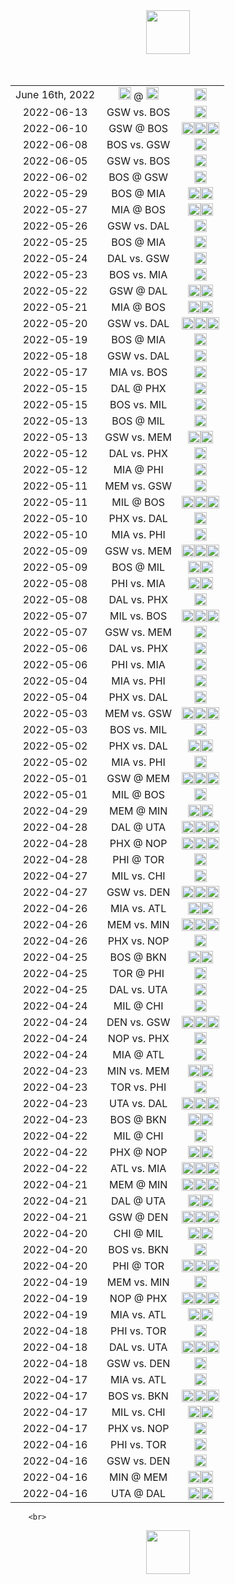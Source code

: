<html>
<center>
<img src="https://upload.wikimedia.org/wikipedia/en/0/03/National_Basketball_Association_logo.svg" width="70">
   </center>
    <br>
    <br>
    
<center>    
<table align="center">
<tr><td style="text-align:center">June 16th, 2022</td><td style="text-align:center"><img src="https://upload.wikimedia.org/wikipedia/en/0/01/Golden_State_Warriors_logo.svg" width="20"> @ <img src="https://upload.wikimedia.org/wikipedia/en/8/8f/Boston_Celtics.svg" width="20"></td><td style="text-align:center"><img src="https://upload.wikimedia.org/wikipedia/commons/3/30/Star-full.png" width="20"></td></tr>
<tr><td style="text-align:center">2022-06-13</td><td style="text-align:center">GSW vs. BOS</td><td style="text-align:center"><img src="https://upload.wikimedia.org/wikipedia/commons/3/30/Star-full.png" width="20"></td></tr>
<tr><td style="text-align:center">2022-06-10</td><td style="text-align:center">GSW @ BOS</td><td style="text-align:center"><img src="https://upload.wikimedia.org/wikipedia/commons/3/30/Star-full.png" width="20"><img src="https://upload.wikimedia.org/wikipedia/commons/3/30/Star-full.png" width="20"><img src="https://upload.wikimedia.org/wikipedia/commons/3/30/Star-full.png" width="20"></td></tr>
<tr><td style="text-align:center">2022-06-08</td><td style="text-align:center">BOS vs. GSW</td><td style="text-align:center"><img src="https://upload.wikimedia.org/wikipedia/commons/3/30/Star-full.png" width="20"></td></tr>
<tr><td style="text-align:center">2022-06-05</td><td style="text-align:center">GSW vs. BOS</td><td style="text-align:center"><img src="https://upload.wikimedia.org/wikipedia/commons/7/7a/Star-empty.png" width="20"></td></tr>
<tr><td style="text-align:center">2022-06-02</td><td style="text-align:center">BOS @ GSW</td><td style="text-align:center"><img src="https://upload.wikimedia.org/wikipedia/commons/3/30/Star-full.png" width="20"></td></tr>
<tr><td style="text-align:center">2022-05-29</td><td style="text-align:center">BOS @ MIA</td><td style="text-align:center"><img src="https://upload.wikimedia.org/wikipedia/commons/3/30/Star-full.png" width="20"><img src="https://upload.wikimedia.org/wikipedia/commons/3/30/Star-full.png" width="20"></td></tr>
<tr><td style="text-align:center">2022-05-27</td><td style="text-align:center">MIA @ BOS</td><td style="text-align:center"><img src="https://upload.wikimedia.org/wikipedia/commons/3/30/Star-full.png" width="20"><img src="https://upload.wikimedia.org/wikipedia/commons/3/30/Star-full.png" width="20"></td></tr>
<tr><td style="text-align:center">2022-05-26</td><td style="text-align:center">GSW vs. DAL</td><td style="text-align:center"><img src="https://upload.wikimedia.org/wikipedia/commons/3/30/Star-full.png" width="20"></td></tr>
<tr><td style="text-align:center">2022-05-25</td><td style="text-align:center">BOS @ MIA</td><td style="text-align:center"><img src="https://upload.wikimedia.org/wikipedia/commons/3/30/Star-full.png" width="20"></td></tr>
<tr><td style="text-align:center">2022-05-24</td><td style="text-align:center">DAL vs. GSW</td><td style="text-align:center"><img src="https://upload.wikimedia.org/wikipedia/commons/3/30/Star-full.png" width="20"></td></tr>
<tr><td style="text-align:center">2022-05-23</td><td style="text-align:center">BOS vs. MIA</td><td style="text-align:center"><img src="https://upload.wikimedia.org/wikipedia/commons/7/7a/Star-empty.png" width="20"></td></tr>
<tr><td style="text-align:center">2022-05-22</td><td style="text-align:center">GSW @ DAL</td><td style="text-align:center"><img src="https://upload.wikimedia.org/wikipedia/commons/3/30/Star-full.png" width="20"><img src="https://upload.wikimedia.org/wikipedia/commons/3/30/Star-full.png" width="20"></td></tr>
<tr><td style="text-align:center">2022-05-21</td><td style="text-align:center">MIA @ BOS</td><td style="text-align:center"><img src="https://upload.wikimedia.org/wikipedia/commons/3/30/Star-full.png" width="20"><img src="https://upload.wikimedia.org/wikipedia/commons/3/30/Star-full.png" width="20"></td></tr>
<tr><td style="text-align:center">2022-05-20</td><td style="text-align:center">GSW vs. DAL</td><td style="text-align:center"><img src="https://upload.wikimedia.org/wikipedia/commons/3/30/Star-full.png" width="20"><img src="https://upload.wikimedia.org/wikipedia/commons/3/30/Star-full.png" width="20"><img src="https://upload.wikimedia.org/wikipedia/commons/3/30/Star-full.png" width="20"></td></tr>
<tr><td style="text-align:center">2022-05-19</td><td style="text-align:center">BOS @ MIA</td><td style="text-align:center"><img src="https://upload.wikimedia.org/wikipedia/commons/7/7a/Star-empty.png" width="20"></td></tr>
<tr><td style="text-align:center">2022-05-18</td><td style="text-align:center">GSW vs. DAL</td><td style="text-align:center"><img src="https://upload.wikimedia.org/wikipedia/commons/7/7a/Star-empty.png" width="20"></td></tr>
<tr><td style="text-align:center">2022-05-17</td><td style="text-align:center">MIA vs. BOS</td><td style="text-align:center"><img src="https://upload.wikimedia.org/wikipedia/commons/3/30/Star-full.png" width="20"></td></tr>
<tr><td style="text-align:center">2022-05-15</td><td style="text-align:center">DAL @ PHX</td><td style="text-align:center"><img src="https://upload.wikimedia.org/wikipedia/commons/7/7a/Star-empty.png" width="20"></td></tr>
<tr><td style="text-align:center">2022-05-15</td><td style="text-align:center">BOS vs. MIL</td><td style="text-align:center"><img src="https://upload.wikimedia.org/wikipedia/commons/7/7a/Star-empty.png" width="20"></td></tr>
<tr><td style="text-align:center">2022-05-13</td><td style="text-align:center">BOS @ MIL</td><td style="text-align:center"><img src="https://upload.wikimedia.org/wikipedia/commons/3/30/Star-full.png" width="20"></td></tr>
<tr><td style="text-align:center">2022-05-13</td><td style="text-align:center">GSW vs. MEM</td><td style="text-align:center"><img src="https://upload.wikimedia.org/wikipedia/commons/3/30/Star-full.png" width="20"><img src="https://upload.wikimedia.org/wikipedia/commons/3/30/Star-full.png" width="20"></td></tr>
<tr><td style="text-align:center">2022-05-12</td><td style="text-align:center">DAL vs. PHX</td><td style="text-align:center"><img src="https://upload.wikimedia.org/wikipedia/commons/7/7a/Star-empty.png" width="20"></td></tr>
<tr><td style="text-align:center">2022-05-12</td><td style="text-align:center">MIA @ PHI</td><td style="text-align:center"><img src="https://upload.wikimedia.org/wikipedia/commons/3/30/Star-full.png" width="20"></td></tr>
<tr><td style="text-align:center">2022-05-11</td><td style="text-align:center">MEM vs. GSW</td><td style="text-align:center"><img src="https://upload.wikimedia.org/wikipedia/commons/7/7a/Star-empty.png" width="20"></td></tr>
<tr><td style="text-align:center">2022-05-11</td><td style="text-align:center">MIL @ BOS</td><td style="text-align:center"><img src="https://upload.wikimedia.org/wikipedia/commons/3/30/Star-full.png" width="20"><img src="https://upload.wikimedia.org/wikipedia/commons/3/30/Star-full.png" width="20"><img src="https://upload.wikimedia.org/wikipedia/commons/3/30/Star-full.png" width="20"></td></tr>
<tr><td style="text-align:center">2022-05-10</td><td style="text-align:center">PHX vs. DAL</td><td style="text-align:center"><img src="https://upload.wikimedia.org/wikipedia/commons/7/7a/Star-empty.png" width="20"></td></tr>
<tr><td style="text-align:center">2022-05-10</td><td style="text-align:center">MIA vs. PHI</td><td style="text-align:center"><img src="https://upload.wikimedia.org/wikipedia/commons/7/7a/Star-empty.png" width="20"></td></tr>
<tr><td style="text-align:center">2022-05-09</td><td style="text-align:center">GSW vs. MEM</td><td style="text-align:center"><img src="https://upload.wikimedia.org/wikipedia/commons/3/30/Star-full.png" width="20"><img src="https://upload.wikimedia.org/wikipedia/commons/3/30/Star-full.png" width="20"><img src="https://upload.wikimedia.org/wikipedia/commons/3/30/Star-full.png" width="20"></td></tr>
<tr><td style="text-align:center">2022-05-09</td><td style="text-align:center">BOS @ MIL</td><td style="text-align:center"><img src="https://upload.wikimedia.org/wikipedia/commons/3/30/Star-full.png" width="20"><img src="https://upload.wikimedia.org/wikipedia/commons/3/30/Star-full.png" width="20"></td></tr>
<tr><td style="text-align:center">2022-05-08</td><td style="text-align:center">PHI vs. MIA</td><td style="text-align:center"><img src="https://upload.wikimedia.org/wikipedia/commons/3/30/Star-full.png" width="20"><img src="https://upload.wikimedia.org/wikipedia/commons/3/30/Star-full.png" width="20"></td></tr>
<tr><td style="text-align:center">2022-05-08</td><td style="text-align:center">DAL vs. PHX</td><td style="text-align:center"><img src="https://upload.wikimedia.org/wikipedia/commons/3/30/Star-full.png" width="20"></td></tr>
<tr><td style="text-align:center">2022-05-07</td><td style="text-align:center">MIL vs. BOS</td><td style="text-align:center"><img src="https://upload.wikimedia.org/wikipedia/commons/3/30/Star-full.png" width="20"><img src="https://upload.wikimedia.org/wikipedia/commons/3/30/Star-full.png" width="20"><img src="https://upload.wikimedia.org/wikipedia/commons/3/30/Star-full.png" width="20"></td></tr>
<tr><td style="text-align:center">2022-05-07</td><td style="text-align:center">GSW vs. MEM</td><td style="text-align:center"><img src="https://upload.wikimedia.org/wikipedia/commons/7/7a/Star-empty.png" width="20"></td></tr>
<tr><td style="text-align:center">2022-05-06</td><td style="text-align:center">DAL vs. PHX</td><td style="text-align:center"><img src="https://upload.wikimedia.org/wikipedia/commons/3/30/Star-full.png" width="20"></td></tr>
<tr><td style="text-align:center">2022-05-06</td><td style="text-align:center">PHI vs. MIA</td><td style="text-align:center"><img src="https://upload.wikimedia.org/wikipedia/commons/3/30/Star-full.png" width="20"></td></tr>
<tr><td style="text-align:center">2022-05-04</td><td style="text-align:center">MIA vs. PHI</td><td style="text-align:center"><img src="https://upload.wikimedia.org/wikipedia/commons/7/7a/Star-empty.png" width="20"></td></tr>
<tr><td style="text-align:center">2022-05-04</td><td style="text-align:center">PHX vs. DAL</td><td style="text-align:center"><img src="https://upload.wikimedia.org/wikipedia/commons/3/30/Star-full.png" width="20"></td></tr>
<tr><td style="text-align:center">2022-05-03</td><td style="text-align:center">MEM vs. GSW</td><td style="text-align:center"><img src="https://upload.wikimedia.org/wikipedia/commons/3/30/Star-full.png" width="20"><img src="https://upload.wikimedia.org/wikipedia/commons/3/30/Star-full.png" width="20"><img src="https://upload.wikimedia.org/wikipedia/commons/3/30/Star-full.png" width="20"></td></tr>
<tr><td style="text-align:center">2022-05-03</td><td style="text-align:center">BOS vs. MIL</td><td style="text-align:center"><img src="https://upload.wikimedia.org/wikipedia/commons/7/7a/Star-empty.png" width="20"></td></tr>
<tr><td style="text-align:center">2022-05-02</td><td style="text-align:center">PHX vs. DAL</td><td style="text-align:center"><img src="https://upload.wikimedia.org/wikipedia/commons/3/30/Star-full.png" width="20"><img src="https://upload.wikimedia.org/wikipedia/commons/3/30/Star-full.png" width="20"></td></tr>
<tr><td style="text-align:center">2022-05-02</td><td style="text-align:center">MIA vs. PHI</td><td style="text-align:center"><img src="https://upload.wikimedia.org/wikipedia/commons/3/30/Star-full.png" width="20"></td></tr>
<tr><td style="text-align:center">2022-05-01</td><td style="text-align:center">GSW @ MEM</td><td style="text-align:center"><img src="https://upload.wikimedia.org/wikipedia/commons/3/30/Star-full.png" width="20"><img src="https://upload.wikimedia.org/wikipedia/commons/3/30/Star-full.png" width="20"><img src="https://upload.wikimedia.org/wikipedia/commons/3/30/Star-full.png" width="20"></td></tr>
<tr><td style="text-align:center">2022-05-01</td><td style="text-align:center">MIL @ BOS</td><td style="text-align:center"><img src="https://upload.wikimedia.org/wikipedia/commons/3/30/Star-full.png" width="20"></td></tr>
<tr><td style="text-align:center">2022-04-29</td><td style="text-align:center">MEM @ MIN</td><td style="text-align:center"><img src="https://upload.wikimedia.org/wikipedia/commons/3/30/Star-full.png" width="20"><img src="https://upload.wikimedia.org/wikipedia/commons/3/30/Star-full.png" width="20"></td></tr>
<tr><td style="text-align:center">2022-04-28</td><td style="text-align:center">DAL @ UTA</td><td style="text-align:center"><img src="https://upload.wikimedia.org/wikipedia/commons/3/30/Star-full.png" width="20"><img src="https://upload.wikimedia.org/wikipedia/commons/3/30/Star-full.png" width="20"><img src="https://upload.wikimedia.org/wikipedia/commons/3/30/Star-full.png" width="20"></td></tr>
<tr><td style="text-align:center">2022-04-28</td><td style="text-align:center">PHX @ NOP</td><td style="text-align:center"><img src="https://upload.wikimedia.org/wikipedia/commons/3/30/Star-full.png" width="20"><img src="https://upload.wikimedia.org/wikipedia/commons/3/30/Star-full.png" width="20"><img src="https://upload.wikimedia.org/wikipedia/commons/3/30/Star-full.png" width="20"></td></tr>
<tr><td style="text-align:center">2022-04-28</td><td style="text-align:center">PHI @ TOR</td><td style="text-align:center"><img src="https://upload.wikimedia.org/wikipedia/commons/7/7a/Star-empty.png" width="20"></td></tr>
<tr><td style="text-align:center">2022-04-27</td><td style="text-align:center">MIL vs. CHI</td><td style="text-align:center"><img src="https://upload.wikimedia.org/wikipedia/commons/7/7a/Star-empty.png" width="20"></td></tr>
<tr><td style="text-align:center">2022-04-27</td><td style="text-align:center">GSW vs. DEN</td><td style="text-align:center"><img src="https://upload.wikimedia.org/wikipedia/commons/3/30/Star-full.png" width="20"><img src="https://upload.wikimedia.org/wikipedia/commons/3/30/Star-full.png" width="20"><img src="https://upload.wikimedia.org/wikipedia/commons/3/30/Star-full.png" width="20"></td></tr>
<tr><td style="text-align:center">2022-04-26</td><td style="text-align:center">MIA vs. ATL</td><td style="text-align:center"><img src="https://upload.wikimedia.org/wikipedia/commons/3/30/Star-full.png" width="20"><img src="https://upload.wikimedia.org/wikipedia/commons/3/30/Star-full.png" width="20"></td></tr>
<tr><td style="text-align:center">2022-04-26</td><td style="text-align:center">MEM vs. MIN</td><td style="text-align:center"><img src="https://upload.wikimedia.org/wikipedia/commons/3/30/Star-full.png" width="20"><img src="https://upload.wikimedia.org/wikipedia/commons/3/30/Star-full.png" width="20"><img src="https://upload.wikimedia.org/wikipedia/commons/3/30/Star-full.png" width="20"></td></tr>
<tr><td style="text-align:center">2022-04-26</td><td style="text-align:center">PHX vs. NOP</td><td style="text-align:center"><img src="https://upload.wikimedia.org/wikipedia/commons/7/7a/Star-empty.png" width="20"></td></tr>
<tr><td style="text-align:center">2022-04-25</td><td style="text-align:center">BOS @ BKN</td><td style="text-align:center"><img src="https://upload.wikimedia.org/wikipedia/commons/3/30/Star-full.png" width="20"><img src="https://upload.wikimedia.org/wikipedia/commons/3/30/Star-full.png" width="20"></td></tr>
<tr><td style="text-align:center">2022-04-25</td><td style="text-align:center">TOR @ PHI</td><td style="text-align:center"><img src="https://upload.wikimedia.org/wikipedia/commons/7/7a/Star-empty.png" width="20"></td></tr>
<tr><td style="text-align:center">2022-04-25</td><td style="text-align:center">DAL vs. UTA</td><td style="text-align:center"><img src="https://upload.wikimedia.org/wikipedia/commons/7/7a/Star-empty.png" width="20"></td></tr>
<tr><td style="text-align:center">2022-04-24</td><td style="text-align:center">MIL @ CHI</td><td style="text-align:center"><img src="https://upload.wikimedia.org/wikipedia/commons/7/7a/Star-empty.png" width="20"></td></tr>
<tr><td style="text-align:center">2022-04-24</td><td style="text-align:center">DEN vs. GSW</td><td style="text-align:center"><img src="https://upload.wikimedia.org/wikipedia/commons/3/30/Star-full.png" width="20"><img src="https://upload.wikimedia.org/wikipedia/commons/3/30/Star-full.png" width="20"><img src="https://upload.wikimedia.org/wikipedia/commons/3/30/Star-full.png" width="20"></td></tr>
<tr><td style="text-align:center">2022-04-24</td><td style="text-align:center">NOP vs. PHX</td><td style="text-align:center"><img src="https://upload.wikimedia.org/wikipedia/commons/3/30/Star-full.png" width="20"></td></tr>
<tr><td style="text-align:center">2022-04-24</td><td style="text-align:center">MIA @ ATL</td><td style="text-align:center"><img src="https://upload.wikimedia.org/wikipedia/commons/7/7a/Star-empty.png" width="20"></td></tr>
<tr><td style="text-align:center">2022-04-23</td><td style="text-align:center">MIN vs. MEM</td><td style="text-align:center"><img src="https://upload.wikimedia.org/wikipedia/commons/3/30/Star-full.png" width="20"><img src="https://upload.wikimedia.org/wikipedia/commons/3/30/Star-full.png" width="20"></td></tr>
<tr><td style="text-align:center">2022-04-23</td><td style="text-align:center">TOR vs. PHI</td><td style="text-align:center"><img src="https://upload.wikimedia.org/wikipedia/commons/3/30/Star-full.png" width="20"></td></tr>
<tr><td style="text-align:center">2022-04-23</td><td style="text-align:center">UTA vs. DAL</td><td style="text-align:center"><img src="https://upload.wikimedia.org/wikipedia/commons/3/30/Star-full.png" width="20"><img src="https://upload.wikimedia.org/wikipedia/commons/3/30/Star-full.png" width="20"><img src="https://upload.wikimedia.org/wikipedia/commons/3/30/Star-full.png" width="20"></td></tr>
<tr><td style="text-align:center">2022-04-23</td><td style="text-align:center">BOS @ BKN</td><td style="text-align:center"><img src="https://upload.wikimedia.org/wikipedia/commons/3/30/Star-full.png" width="20"><img src="https://upload.wikimedia.org/wikipedia/commons/3/30/Star-full.png" width="20"></td></tr>
<tr><td style="text-align:center">2022-04-22</td><td style="text-align:center">MIL @ CHI</td><td style="text-align:center"><img src="https://upload.wikimedia.org/wikipedia/commons/7/7a/Star-empty.png" width="20"></td></tr>
<tr><td style="text-align:center">2022-04-22</td><td style="text-align:center">PHX @ NOP</td><td style="text-align:center"><img src="https://upload.wikimedia.org/wikipedia/commons/3/30/Star-full.png" width="20"><img src="https://upload.wikimedia.org/wikipedia/commons/3/30/Star-full.png" width="20"></td></tr>
<tr><td style="text-align:center">2022-04-22</td><td style="text-align:center">ATL vs. MIA</td><td style="text-align:center"><img src="https://upload.wikimedia.org/wikipedia/commons/3/30/Star-full.png" width="20"><img src="https://upload.wikimedia.org/wikipedia/commons/3/30/Star-full.png" width="20"><img src="https://upload.wikimedia.org/wikipedia/commons/3/30/Star-full.png" width="20"></td></tr>
<tr><td style="text-align:center">2022-04-21</td><td style="text-align:center">MEM @ MIN</td><td style="text-align:center"><img src="https://upload.wikimedia.org/wikipedia/commons/3/30/Star-full.png" width="20"><img src="https://upload.wikimedia.org/wikipedia/commons/3/30/Star-full.png" width="20"><img src="https://upload.wikimedia.org/wikipedia/commons/3/30/Star-full.png" width="20"></td></tr>
<tr><td style="text-align:center">2022-04-21</td><td style="text-align:center">DAL @ UTA</td><td style="text-align:center"><img src="https://upload.wikimedia.org/wikipedia/commons/3/30/Star-full.png" width="20"><img src="https://upload.wikimedia.org/wikipedia/commons/3/30/Star-full.png" width="20"></td></tr>
<tr><td style="text-align:center">2022-04-21</td><td style="text-align:center">GSW @ DEN</td><td style="text-align:center"><img src="https://upload.wikimedia.org/wikipedia/commons/3/30/Star-full.png" width="20"><img src="https://upload.wikimedia.org/wikipedia/commons/3/30/Star-full.png" width="20"><img src="https://upload.wikimedia.org/wikipedia/commons/3/30/Star-full.png" width="20"></td></tr>
<tr><td style="text-align:center">2022-04-20</td><td style="text-align:center">CHI @ MIL</td><td style="text-align:center"><img src="https://upload.wikimedia.org/wikipedia/commons/3/30/Star-full.png" width="20"><img src="https://upload.wikimedia.org/wikipedia/commons/3/30/Star-full.png" width="20"></td></tr>
<tr><td style="text-align:center">2022-04-20</td><td style="text-align:center">BOS vs. BKN</td><td style="text-align:center"><img src="https://upload.wikimedia.org/wikipedia/commons/3/30/Star-full.png" width="20"></td></tr>
<tr><td style="text-align:center">2022-04-20</td><td style="text-align:center">PHI @ TOR</td><td style="text-align:center"><img src="https://upload.wikimedia.org/wikipedia/commons/3/30/Star-full.png" width="20"><img src="https://upload.wikimedia.org/wikipedia/commons/3/30/Star-full.png" width="20"><img src="https://upload.wikimedia.org/wikipedia/commons/3/30/Star-full.png" width="20"></td></tr>
<tr><td style="text-align:center">2022-04-19</td><td style="text-align:center">MEM vs. MIN</td><td style="text-align:center"><img src="https://upload.wikimedia.org/wikipedia/commons/7/7a/Star-empty.png" width="20"></td></tr>
<tr><td style="text-align:center">2022-04-19</td><td style="text-align:center">NOP @ PHX</td><td style="text-align:center"><img src="https://upload.wikimedia.org/wikipedia/commons/3/30/Star-full.png" width="20"><img src="https://upload.wikimedia.org/wikipedia/commons/3/30/Star-full.png" width="20"><img src="https://upload.wikimedia.org/wikipedia/commons/3/30/Star-full.png" width="20"></td></tr>
<tr><td style="text-align:center">2022-04-19</td><td style="text-align:center">MIA vs. ATL</td><td style="text-align:center"><img src="https://upload.wikimedia.org/wikipedia/commons/3/30/Star-full.png" width="20"><img src="https://upload.wikimedia.org/wikipedia/commons/3/30/Star-full.png" width="20"></td></tr>
<tr><td style="text-align:center">2022-04-18</td><td style="text-align:center">PHI vs. TOR</td><td style="text-align:center"><img src="https://upload.wikimedia.org/wikipedia/commons/7/7a/Star-empty.png" width="20"></td></tr>
<tr><td style="text-align:center">2022-04-18</td><td style="text-align:center">DAL vs. UTA</td><td style="text-align:center"><img src="https://upload.wikimedia.org/wikipedia/commons/3/30/Star-full.png" width="20"><img src="https://upload.wikimedia.org/wikipedia/commons/3/30/Star-full.png" width="20"><img src="https://upload.wikimedia.org/wikipedia/commons/3/30/Star-full.png" width="20"></td></tr>
<tr><td style="text-align:center">2022-04-18</td><td style="text-align:center">GSW vs. DEN</td><td style="text-align:center"><img src="https://upload.wikimedia.org/wikipedia/commons/7/7a/Star-empty.png" width="20"></td></tr>
<tr><td style="text-align:center">2022-04-17</td><td style="text-align:center">MIA vs. ATL</td><td style="text-align:center"><img src="https://upload.wikimedia.org/wikipedia/commons/7/7a/Star-empty.png" width="20"></td></tr>
<tr><td style="text-align:center">2022-04-17</td><td style="text-align:center">BOS vs. BKN</td><td style="text-align:center"><img src="https://upload.wikimedia.org/wikipedia/commons/3/30/Star-full.png" width="20"><img src="https://upload.wikimedia.org/wikipedia/commons/3/30/Star-full.png" width="20"><img src="https://upload.wikimedia.org/wikipedia/commons/3/30/Star-full.png" width="20"></td></tr>
<tr><td style="text-align:center">2022-04-17</td><td style="text-align:center">MIL vs. CHI</td><td style="text-align:center"><img src="https://upload.wikimedia.org/wikipedia/commons/3/30/Star-full.png" width="20"><img src="https://upload.wikimedia.org/wikipedia/commons/3/30/Star-full.png" width="20"></td></tr>
<tr><td style="text-align:center">2022-04-17</td><td style="text-align:center">PHX vs. NOP</td><td style="text-align:center"><img src="https://upload.wikimedia.org/wikipedia/commons/3/30/Star-full.png" width="20"></td></tr>
<tr><td style="text-align:center">2022-04-16</td><td style="text-align:center">PHI vs. TOR</td><td style="text-align:center"><img src="https://upload.wikimedia.org/wikipedia/commons/7/7a/Star-empty.png" width="20"></td></tr>
<tr><td style="text-align:center">2022-04-16</td><td style="text-align:center">GSW vs. DEN</td><td style="text-align:center"><img src="https://upload.wikimedia.org/wikipedia/commons/7/7a/Star-empty.png" width="20"></td></tr>
<tr><td style="text-align:center">2022-04-16</td><td style="text-align:center">MIN @ MEM</td><td style="text-align:center"><img src="https://upload.wikimedia.org/wikipedia/commons/3/30/Star-full.png" width="20"><img src="https://upload.wikimedia.org/wikipedia/commons/3/30/Star-full.png" width="20"></td></tr>
<tr><td style="text-align:center">2022-04-16</td><td style="text-align:center">UTA @ DAL</td><td style="text-align:center"><img src="https://upload.wikimedia.org/wikipedia/commons/3/30/Star-full.png" width="20"><img src="https://upload.wikimedia.org/wikipedia/commons/3/30/Star-full.png" width="20"></td></tr>
 </table>
</center>

        <br>

<center>
    <img src="https://upload.wikimedia.org/wikipedia/en/0/03/National_Basketball_Association_logo.svg" width="70">

</center>

 

</html>

